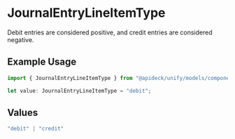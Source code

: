 # JournalEntryLineItemType

Debit entries are considered positive, and credit entries are considered negative.

## Example Usage

```typescript
import { JournalEntryLineItemType } from "@apideck/unify/models/components";

let value: JournalEntryLineItemType = "debit";
```

## Values

```typescript
"debit" | "credit"
```